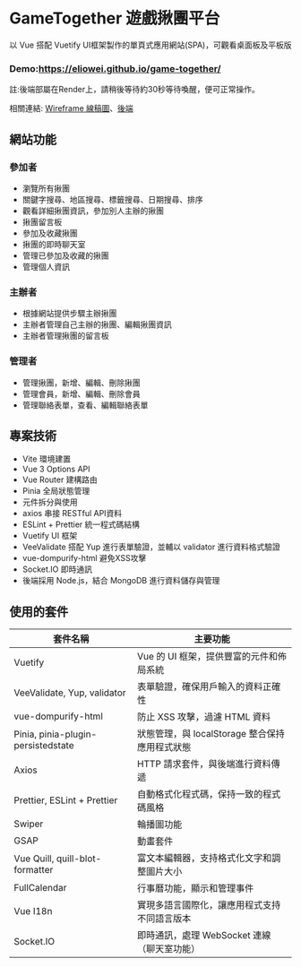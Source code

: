 # GameTogether 遊戲揪團平台

以 Vue 搭配 Vuetify UI框架製作的單頁式應用網站(SPA)，可觀看桌面板及平板版

### Demo:https://eliowei.github.io/game-together/

註:後端部屬在Render上，請稍後等待約30秒等待喚醒，便可正常操作。

相關連結: [Wireframe 線稿圖](https://www.figma.com/design/JbCRhjezMwJbiCL2esE0k1/%E9%81%8A%E6%88%B2%E6%8F%AA%E5%9C%98%E5%B9%B3%E5%8F%B0?node-id=0-1&t=CedlF5iGgoH3YaqW-1)、[後端](https://github.com/eliowei/game-together-back)


## 網站功能

### 參加者
- 瀏覽所有揪團
- 關鍵字搜尋、地區搜尋、標籤搜尋、日期搜尋、排序
- 觀看詳細揪團資訊，參加別人主辦的揪團
- 揪團留言板
- 參加及收藏揪團
- 揪團的即時聊天室
- 管理已參加及收藏的揪團
- 管理個人資訊

### 主辦者
- 根據網站提供步驟主辦揪團
- 主辦者管理自己主辦的揪團、編輯揪團資訊
- 主辦者管理揪團的留言板

### 管理者
- 管理揪團，新增、編輯、刪除揪團
- 管理會員，新增、編輯、刪除會員
- 管理聯絡表單，查看、編輯聯絡表單

## 專案技術
- Vite 環境建置
- Vue 3 Options API
- Vue Router 建構路由
- Pinia 全局狀態管理
- 元件拆分與使用
- axios 串接 RESTful API資料
- ESLint + Prettier 統一程式碼結構
- Vuetify UI 框架
- VeeValidate 搭配 Yup 進行表單驗證，並輔以 validator 進行資料格式驗證
- vue-dompurify-html 避免XSS攻擊
- Socket.IO 即時通訊
- 後端採用 Node.js，結合 MongoDB 進行資料儲存與管理

## 使用的套件
| 套件名稱 | 主要功能 |
|-------|-------|
| Vuetify | Vue 的 UI 框架，提供豐富的元件和佈局系統 |
| VeeValidate, Yup, validator | 表單驗證，確保用戶輸入的資料正確性 |
| vue-dompurify-html | 防止 XSS 攻擊，過濾 HTML 資料 |
| Pinia, pinia-plugin-persistedstate | 狀態管理，與 localStorage 整合保持應用程式狀態 |
| Axios | HTTP 請求套件，與後端進行資料傳遞
| Prettier, ESLint + Prettier | 自動格式化程式碼，保持一致的程式碼風格 |
| Swiper | 輪播圖功能 |
| GSAP | 動畫套件 | 
| Vue Quill, quill-blot-formatter | 富文本編輯器，支持格式化文字和調整圖片大小 |
| FullCalendar | 行事曆功能，顯示和管理事件 |
| Vue I18n | 實現多語言國際化，讓應用程式支持不同語言版本 |
| Socket.IO | 即時通訊，處理 WebSocket 連線（聊天室功能） |
